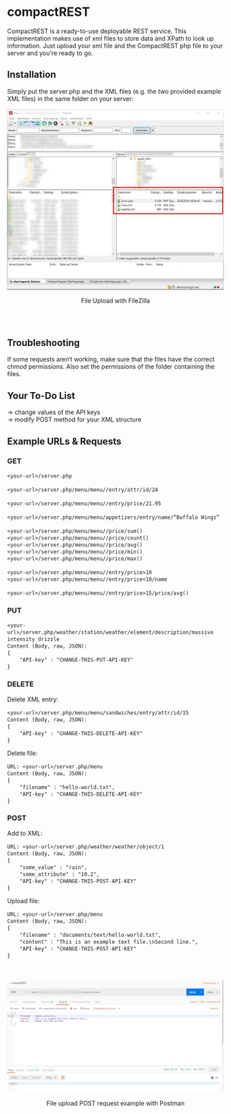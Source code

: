 # compactREST
CompactREST is a ready-to-use deployable REST service. This implementation makes use of xml files to store data and XPath to look up information. Just upload your xml file and the CompactREST php file to your server and you're ready to go.



<h2><b>Installation</b></h2>
Simply put the server.php and the XML files (e.g. the two provided example XML files) in the same folder on your server:
<br><br>
<img src="https://raw.githubusercontent.com/gh28942/compactREST/master/screenshot/scr-compactrest-1.jpg">
<p align="center">File Upload with FileZilla</p>
<br><br>
<h2><b>Troubleshooting</b></h2>
If some requests aren‘t working, make sure that the files have the correct chmod permissions. Also set the permissions of the folder containing the files.

<h2><b>Your To-Do List</b></h2>
→ change values of the API keys<br>
→ modify POST method for your XML structure<br>

<h2>Example URLs & Requests</h2>

<h3>GET</h3>

	<your-url>/server.php

	<your-url>/server.php/menu/menu//entry/attr/id/24

	<your-url>/server.php/menu/menu//entry/price/21.95

	<your-url>/server.php/menu/menu/appetizers/entry/name/“Buffalo Wings“

	<your-url>/server.php/menu/menu//price/sum()
	<your-url>/server.php/menu/menu//price/count()
	<your-url>/server.php/menu/menu//price/avg()
	<your-url>/server.php/menu/menu//price/min()
	<your-url>/server.php/menu/menu//price/max()

	<your-url>/server.php/menu/menu//entry/price>10
	<your-url>/server.php/menu/menu//entry/price<10/name

	<your-url>/server.php/menu/menu//entry/price>15/price/avg()




<h3>PUT</h3>

	<your-url>/server.php/weather/station/weather/element/description/massive intensity drizzle 
	Content (Body, raw, JSON):
	{
		"API-key" : "CHANGE-THIS-PUT-API-KEY"
	}


<h3>DELETE</h3>

Delete XML entry:

	<your-url>/server.php/menu/menu/sandwiches/entry/attr/id/15
	Content (Body, raw, JSON):
	{
		"API-key" : "CHANGE-THIS-DELETE-API-KEY"
	}


Delete file:

	URL: <your-url>/server.php/menu
	Content (Body, raw, JSON):
	{
		"filename" : "hello-world.txt",
		"API-key" : "CHANGE-THIS-DELETE-API-KEY"
	}


<h3>POST</h3>

Add to XML:

	URL: <your-url>/server.php/weather/weather/object/1
	Content (Body, raw, JSON):
	{
		"some_value" : "rain",
		"some_attribute" : "10.2",
		"API-key" : "CHANGE-THIS-POST-API-KEY"
	}


Upload file:

	URL: <your-url>/server.php/menu
	Content (Body, raw, JSON):
	{
		"filename" : "documents/text/hello-world.txt",
		"content" : "This is an example text file.\nSecond line.",
		"API-key" : "CHANGE-THIS-POST-API-KEY"
	}


<br><br>
<img src="https://raw.githubusercontent.com/gh28942/compactREST/master/screenshot/scr-compactrest-2.jpg">
<p align="center">File upload POST request example with Postman</p>
<br><br>
